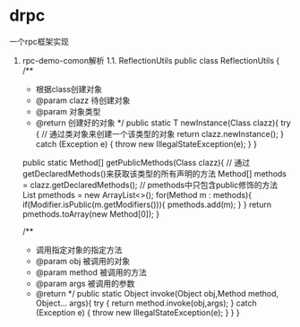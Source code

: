 # drpc
一个rpc框架实现
1. rpc-demo-comon解析
  1.1. ReflectionUtils
    public  class ReflectionUtils {
    /**
     * 根据class创建对象
     * @param clazz 待创建对象
     * @param <T> 对象类型
     * @return 创建好的对象
     */
    public static <T> T newInstance(Class<T> clazz){
        try {
            // 通过类对象来创建一个该类型的对象
            return clazz.newInstance();
        } catch (Exception e) {
           throw new IllegalStateException(e);
        }
    }

    public static Method[] getPublicMethods(Class clazz){
        // 通过getDeclaredMethods()来获取该类型的所有声明的方法
        Method[] methods = clazz.getDeclaredMethods();
        // pmethods中只包含public修饰的方法
        List<Method> pmethods = new ArrayList<>();
        for(Method m : methods){
            if(Modifier.isPublic(m.getModifiers())){
                pmethods.add(m);
            }
        }
        return pmethods.toArray(new Method[0]);
    }

    /**
     * 调用指定对象的指定方法
     * @param obj 被调用的对象
     * @param method 被调用的方法
     * @param args 被调用的参数
     * @return
     */
    public static Object invoke(Object obj,Method method, Object... args){
        try {
           return method.invoke(obj,args);
        } catch (Exception e) {
            throw new IllegalStateException(e);
        }
    }
}
  
